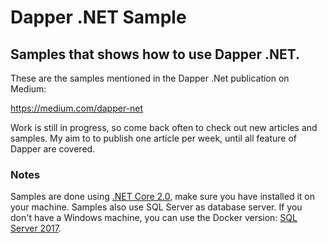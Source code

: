 # Dapper .NET Sample
## Samples that shows how to use Dapper .NET.

These are the samples mentioned in the Dapper .Net publication on Medium:

https://medium.com/dapper-net

Work is still in progress, so come back often to check out new articles and samples. My aim to to publish one article per week, until all feature of Dapper are covered.

### Notes

Samples are done using [.NET Core 2.0](https://www.microsoft.com/net/download/windows), make sure you have installed it on your machine.
Samples also use SQL Server as database server. If you don't have a Windows machine, you can use the Docker version: [SQL Server 2017](https://www.microsoft.com/en-us/sql-server/sql-server-2017). 